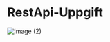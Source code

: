 # RestApi-Uppgift

![image (2)](https://github.com/user-attachments/assets/d802d12b-7d7a-4162-9aff-dc4a2e1611c1)
